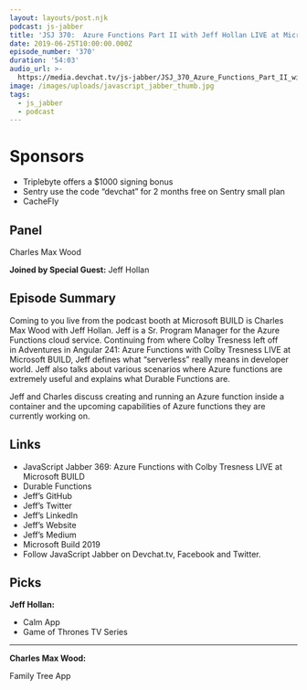 ```yaml
---
layout: layouts/post.njk
podcast: js-jabber
title: 'JSJ 370:  Azure Functions Part II with Jeff Hollan LIVE at Microsoft BUILD'
date: 2019-06-25T10:00:00.000Z
episode_number: '370'
duration: '54:03'
audio_url: >-
  https://media.devchat.tv/js-jabber/JSJ_370_Azure_Functions_Part_II_with_Jeff_Hollan_LIVE_at_Microsoft_BUILD.mp3
image: /images/uploads/javascript_jabber_thumb.jpg
tags:
  - js_jabber
  - podcast
---
```

# Sponsors

* Triplebyte offers a $1000 signing bonus
* Sentry use the code “devchat” for 2 months free on Sentry small plan
* CacheFly

## Panel

Charles Max Wood

**Joined by Special Guest:** Jeff Hollan

## 

## Episode Summary

Coming to you live from the podcast booth at Microsoft BUILD is Charles Max Wood with Jeff Hollan. Jeff is a Sr. Program Manager for the Azure Functions cloud service. Continuing from where Colby Tresness left off in Adventures in Angular 241: Azure Functions with Colby Tresness LIVE at Microsoft BUILD, Jeff defines what “serverless” really means in developer world. Jeff also talks about various scenarios where Azure functions are extremely useful and explains what Durable Functions are.

Jeff and Charles discuss creating and running an Azure function inside a container and the upcoming capabilities of Azure functions they are currently working on.

## Links

* JavaScript Jabber 369: Azure Functions with Colby Tresness LIVE at Microsoft BUILD
* Durable Functions
* Jeff’s GitHub
* Jeff’s Twitter
* Jeff’s LinkedIn
* Jeff’s Website
* Jeff’s Medium
* Microsoft Build 2019
* Follow JavaScript Jabber on Devchat.tv, Facebook and Twitter.

## Picks

**Jeff Hollan:**

* Calm App
* Game of Thrones TV Series

- - -

**Charles Max Wood:**

Family Tree App
